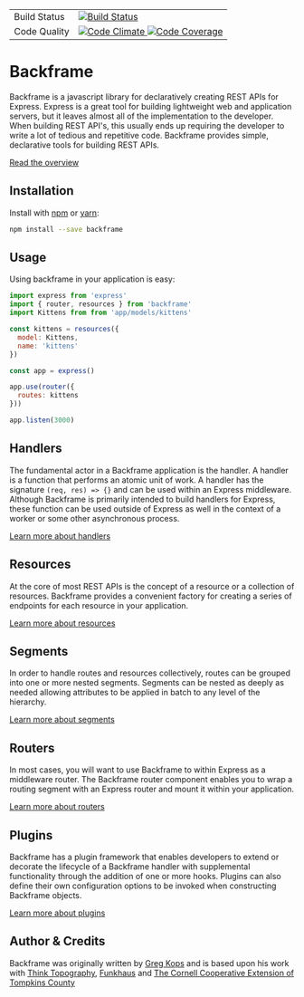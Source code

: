 <table>
  <tr>
    <td>Build Status</td>
    <td>
      <a href="https://circleci.com/gh/thinktopography/backframe">
        <img src="https://img.shields.io/circleci/project/thinktopography/backframe.svg?maxAge=600" alt="Build Status" >
      </a>
    </td>
  </tr>
  <tr>
    <td>Code Quality</td>
    <td>
      <a href="https://codeclimate.com/github/thinktopography/reframe">
        <img src="https://img.shields.io/codeclimate/github/thinktopography/backframe.svg?maxAge=600" alt="Code Climate" />
      </a>
      <a href="https://codeclimate.com/github/thinktopography/backframe/coverage">
        <img src="https://img.shields.io/codeclimate/coverage/github/thinktopography/backframe.svg?maxAge=600" alt="Code Coverage" />
      </a>
    </td>
  </tr>
</table>

# Backframe
Backframe is a javascript library for declaratively creating REST APIs for
Express. Express is a great tool for building lightweight web and application
servers, but it leaves almost all of the implementation to the developer. When
building REST API's, this usually ends up requiring the developer to write
a lot of tedious and repetitive code. Backframe provides simple, declarative
tools for building REST APIs.

[Read the overview](https://github.com/thinktopography/backframejs/blob/master/docs/overview.md)

## Installation
Install with [npm](http://npmjs.com) or [yarn](https://yarnpkg.com):

```sh
npm install --save backframe
```

## Usage
Using backframe in your application is easy:

```javascript
import express from 'express'
import { router, resources } from 'backframe'
import Kittens from from 'app/models/kittens'

const kittens = resources({
  model: Kittens,
  name: 'kittens'
})

const app = express()

app.use(router({
  routes: kittens
}))

app.listen(3000)
```

## Handlers
The fundamental actor in a Backframe application is the handler. A handler is a
function that performs an atomic unit of work. A handler has the signature `(req, res) => {}`
and can be used within an Express middleware. Although Backframe is primarily
intended to build handlers for Express, these function can be used outside of
Express as well in the context of a worker or some other asynchronous process.

[Learn more about handlers](https://github.com/thinktopography/backframejs/blob/master/docs/handler.md)

## Resources
At the core of most REST APIs is the concept of a resource or a collection of
resources. Backframe provides a convenient factory for creating a series of
endpoints for each resource in your application.

[Learn more about resources](https://github.com/thinktopography/backframejs/blob/master/docs/resources.md)

## Segments
In order to handle routes and resources collectively, routes can be grouped into
one or more nested segments. Segments can be nested as deeply as needed allowing
attributes to be applied in batch to any level of the hierarchy.

[Learn more about segments](https://github.com/thinktopography/backframejs/blob/master/docs/segment.md)

## Routers
In most cases, you will want to use Backframe to within Express as a middleware
router. The Backframe router component enables you to wrap a routing segment
with an Express router and mount it within your application.

[Learn more about routers](https://github.com/thinktopography/backframejs/blob/master/docs/router.md)

## Plugins
Backframe has a plugin framework that enables developers to extend or decorate
the lifecycle of a Backframe handler with supplemental functionality through
the addition of one or more hooks. Plugins can also define their own configuration
options to be invoked when constructing Backframe objects.

[Learn more about plugins](https://github.com/thinktopography/backframejs/blob/master/docs/plugin.md)

## Author & Credits

Backframe was originally written by [Greg Kops](https://github.com/mochini) and
is based upon his work with [Think Topography](http://thinktopography.com),
[Funkhaus](http://funkhaus.us) and [The Cornell Cooperative Extension of Tompkins County](http://ccetompkins.org)

